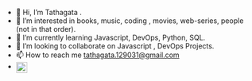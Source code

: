 - 👋 Hi, I’m Tathagata .
- 👀 I’m interested in books, music, coding , movies, web-series, people (not in that order).
- 🌱 I’m currently learning Javascript, DevOps, Python, SQL.
- 💞️ I’m looking to collaborate on Javascript , DevOps Projects.
- 📫 How to reach me tathagata.129031@gmail.com
- <a href="https://twitter.com/Royzen9494Roy ">
   <img align="left" alt="tathagata | Twitter" width="22px" src="https://raw.githubusercontent.com/peterthehan/peterthehan/master/assets/twitter.svg" />
  </a>

<!---
roy9495/roy9495 is a ✨ special ✨ repository because its `README.md` (this file) appears on your GitHub profile.
You can click the Preview link to take a look at your changes.
--->

